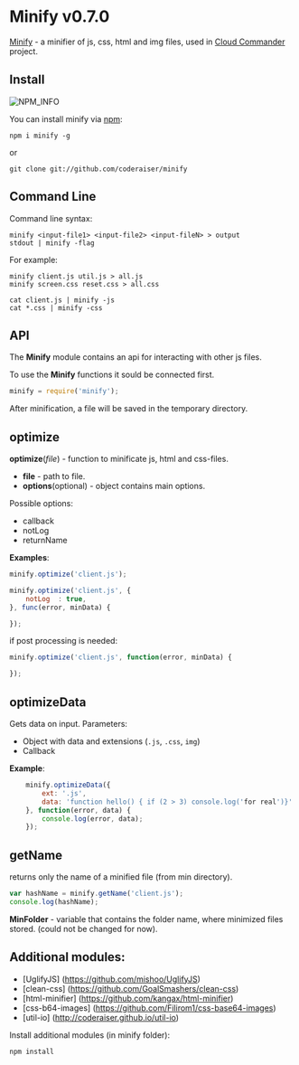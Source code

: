 Minify v0.7.0
===============
[NPM_INFO_IMG]:             https://nodei.co/npm/minify.png?stars

[Minify](http://coderaiser.github.io/minify "Minify") - a minifier of js, css, html and img files,
used in [Cloud Commander](http://cloudcmd.io "Cloud Commander") project.

Install
---------------
![NPM_INFO][NPM_INFO_IMG]

You can install minify via [npm](https://www.npmjs.org/):

    npm i minify -g
or
    
    git clone git://github.com/coderaiser/minify

Command Line
---------------
Command line syntax:

```
minify <input-file1> <input-file2> <input-fileN> > output
stdout | minify -flag
```
For example:

```
minify client.js util.js > all.js
minify screen.css reset.css > all.css

cat client.js | minify -js
cat *.css | minify -css
```

API
---------------
The **Minify** module contains an api for interacting with other js files.

To use the **Minify** functions it sould be connected first.

```js
minify = require('minify');
```
After minification, a file will be saved in the temporary directory.

## optimize
**optimize**(*file*) - function to minificate js, html and css-files.

 - **file**                 - path to file.
 - **options**(optional)    - object contains main options.

Possible options:
 - callback
 - notLog
 - returnName

**Examples**:

```js
minify.optimize('client.js');
```

```js
minify.optimize('client.js', {
    notLog  : true,
}, func(error, minData) {

});
```

if post processing is needed: 

```js
minify.optimize('client.js', function(error, minData) {

});
```

## optimizeData
Gets data on input.
Parameters:
- Object with data and extensions (`.js`, `.css`, `img`)
- Callback

**Example**:

```js
    minify.optimizeData({
        ext: '.js',
        data: 'function hello() { if (2 > 3) console.log('for real')}'
    }, function(error, data) {
        console.log(error, data);
    });
```

## getName
returns only the name of a minified file (from min directory).

```js
var hashName = minify.getName('client.js');
console.log(hashName);
```

**MinFolder** - variable that contains the folder name, where minimized files stored.
                (could not be changed for now).
                
Additional modules:
---------------
- [UglifyJS] (https://github.com/mishoo/UglifyJS)
- [clean-css] (https://github.com/GoalSmashers/clean-css)
- [html-minifier] (https://github.com/kangax/html-minifier)
- [css-b64-images] (https://github.com/Filirom1/css-base64-images)
- [util-io] (http://coderaiser.github.io/util-io)

Install additional modules (in minify folder):

    npm install
